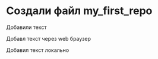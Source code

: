 ﻿# Создали файл my_first_repo

Добавили текст

Добавл текст через web браузер

Добавил текст локально
